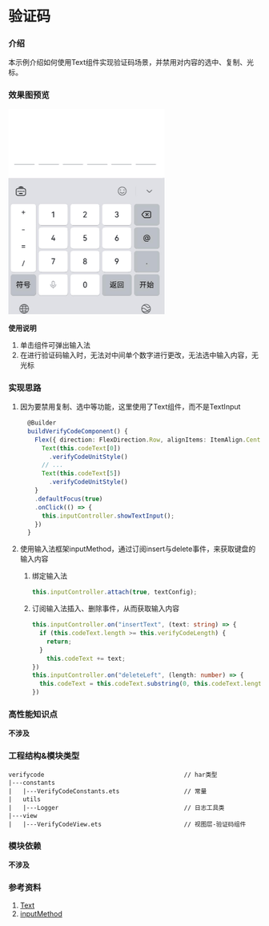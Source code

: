 # 验证码

### 介绍

本示例介绍如何使用Text组件实现验证码场景，并禁用对内容的选中、复制、光标。

### 效果图预览


![](../../product/entry/src/main/resources/base/media/VerifyCode.gif)

**使用说明**

1. 单击组件可弹出输入法
2. 在进行验证码输入时，无法对中间单个数字进行更改，无法选中输入内容，无光标

### 实现思路

1. 因为要禁用复制、选中等功能，这里使用了Text组件，而不是TextInput

    ```typescript
      @Builder
      buildVerifyCodeComponent() {
        Flex({ direction: FlexDirection.Row, alignItems: ItemAlign.Center, justifyContent: FlexAlign.SpaceBetween }) {
          Text(this.codeText[0])
            .verifyCodeUnitStyle()
          // ...
          Text(this.codeText[5])
            .verifyCodeUnitStyle()
        }
        .defaultFocus(true)
        .onClick(() => {
          this.inputController.showTextInput();
        })
      }
    ```

1. 使用输入法框架inputMethod，通过订阅insert与delete事件，来获取键盘的输入内容
    1. 绑定输入法
        ```typescript
        this.inputController.attach(true, textConfig);
        ```
    1. 订阅输入法插入、删除事件，从而获取输入内容
         ```typescript
         this.inputController.on("insertText", (text: string) => {
           if (this.codeText.length >= this.verifyCodeLength) {
             return;
           }
             this.codeText += text;
         })
         this.inputController.on("deleteLeft", (length: number) => {
           this.codeText = this.codeText.substring(0, this.codeText.length - 1);
         })
         ```

### 高性能知识点

**不涉及**

### 工程结构&模块类型

   ```
   verifycode                                       // har类型
   |---constants
   |   |---VerifyCodeConstants.ets                  // 常量
   |   utils
   |   |---Logger                                   // 日志工具类
   |---view
   |   |---VerifyCodeView.ets                       // 视图层-验证码组件
   ```

### 模块依赖

**不涉及**

### 参考资料

1. [Text](https://developer.huawei.com/consumer/cn/doc/harmonyos-references/ts-basic-components-text-0000001821000881)
2. [inputMethod](https://developer.huawei.com/consumer/cn/doc/harmonyos-references/js-apis-inputmethod-0000001774281542)